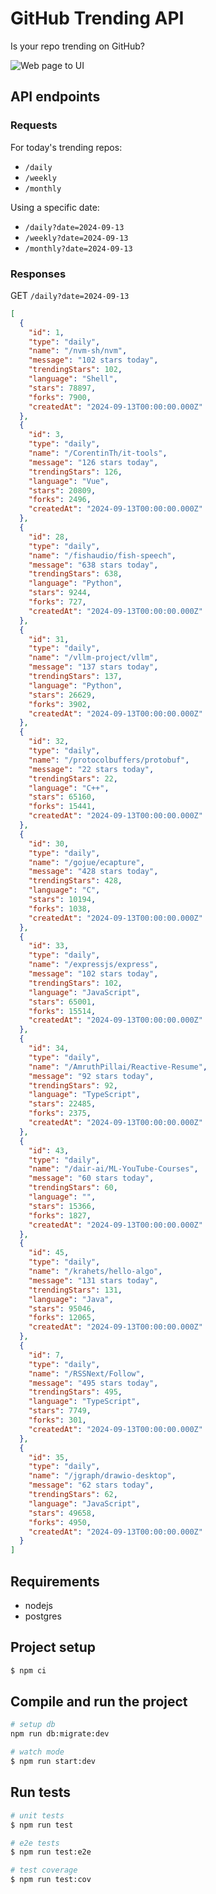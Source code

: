 # GitHub Trending API

Is your repo trending on GitHub?

![Web page to UI](https://github.com/user-attachments/assets/c8b97cf1-21ba-4d14-b573-8501aa693d7a)

## API endpoints

### Requests

For today's trending repos:

- `/daily`
- `/weekly`
- `/monthly`

Using a specific date:

- `/daily?date=2024-09-13`
- `/weekly?date=2024-09-13`
- `/monthly?date=2024-09-13`

### Responses

GET `/daily?date=2024-09-13`

```json
[
  {
    "id": 1,
    "type": "daily",
    "name": "/nvm-sh/nvm",
    "message": "102 stars today",
    "trendingStars": 102,
    "language": "Shell",
    "stars": 78897,
    "forks": 7900,
    "createdAt": "2024-09-13T00:00:00.000Z"
  },
  {
    "id": 3,
    "type": "daily",
    "name": "/CorentinTh/it-tools",
    "message": "126 stars today",
    "trendingStars": 126,
    "language": "Vue",
    "stars": 20809,
    "forks": 2496,
    "createdAt": "2024-09-13T00:00:00.000Z"
  },
  {
    "id": 28,
    "type": "daily",
    "name": "/fishaudio/fish-speech",
    "message": "638 stars today",
    "trendingStars": 638,
    "language": "Python",
    "stars": 9244,
    "forks": 727,
    "createdAt": "2024-09-13T00:00:00.000Z"
  },
  {
    "id": 31,
    "type": "daily",
    "name": "/vllm-project/vllm",
    "message": "137 stars today",
    "trendingStars": 137,
    "language": "Python",
    "stars": 26629,
    "forks": 3902,
    "createdAt": "2024-09-13T00:00:00.000Z"
  },
  {
    "id": 32,
    "type": "daily",
    "name": "/protocolbuffers/protobuf",
    "message": "22 stars today",
    "trendingStars": 22,
    "language": "C++",
    "stars": 65160,
    "forks": 15441,
    "createdAt": "2024-09-13T00:00:00.000Z"
  },
  {
    "id": 30,
    "type": "daily",
    "name": "/gojue/ecapture",
    "message": "428 stars today",
    "trendingStars": 428,
    "language": "C",
    "stars": 10194,
    "forks": 1038,
    "createdAt": "2024-09-13T00:00:00.000Z"
  },
  {
    "id": 33,
    "type": "daily",
    "name": "/expressjs/express",
    "message": "102 stars today",
    "trendingStars": 102,
    "language": "JavaScript",
    "stars": 65001,
    "forks": 15514,
    "createdAt": "2024-09-13T00:00:00.000Z"
  },
  {
    "id": 34,
    "type": "daily",
    "name": "/AmruthPillai/Reactive-Resume",
    "message": "92 stars today",
    "trendingStars": 92,
    "language": "TypeScript",
    "stars": 22485,
    "forks": 2375,
    "createdAt": "2024-09-13T00:00:00.000Z"
  },
  {
    "id": 43,
    "type": "daily",
    "name": "/dair-ai/ML-YouTube-Courses",
    "message": "60 stars today",
    "trendingStars": 60,
    "language": "",
    "stars": 15366,
    "forks": 1827,
    "createdAt": "2024-09-13T00:00:00.000Z"
  },
  {
    "id": 45,
    "type": "daily",
    "name": "/krahets/hello-algo",
    "message": "131 stars today",
    "trendingStars": 131,
    "language": "Java",
    "stars": 95046,
    "forks": 12065,
    "createdAt": "2024-09-13T00:00:00.000Z"
  },
  {
    "id": 7,
    "type": "daily",
    "name": "/RSSNext/Follow",
    "message": "495 stars today",
    "trendingStars": 495,
    "language": "TypeScript",
    "stars": 7749,
    "forks": 301,
    "createdAt": "2024-09-13T00:00:00.000Z"
  },
  {
    "id": 35,
    "type": "daily",
    "name": "/jgraph/drawio-desktop",
    "message": "62 stars today",
    "trendingStars": 62,
    "language": "JavaScript",
    "stars": 49658,
    "forks": 4950,
    "createdAt": "2024-09-13T00:00:00.000Z"
  }
]
```

## Requirements

- nodejs
- postgres

## Project setup

```bash
$ npm ci
```

## Compile and run the project

```bash
# setup db
npm run db:migrate:dev

# watch mode
$ npm run start:dev
```

## Run tests

```bash
# unit tests
$ npm run test

# e2e tests
$ npm run test:e2e

# test coverage
$ npm run test:cov
```
